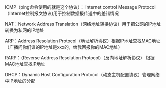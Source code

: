 ICMP（ping命令使用的就是这个协议）： Internet control Message Protocol （Internet控制报文协议)用于控制数据报传送中的差错情况  

NAT：Network Address Translation（网络地址转换协议）用于把公网的IP地址转换为私网的IP地址    

ARP：Address Resolution Protocol（地址解析协议）根据IP地址查找MAC地址（广播问你们谁的IP地址是xxx的，给我回报你的MAC地址）  

RARP：（Reverse Address Resolution Protocol)（反向地址解析协议） 根据MAC地址查找IP地址
  
DHCP：Dynamic Host Configuration Protocol（动态主机配置协议）管理网络中IP地址的分配

